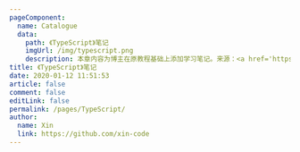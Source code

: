 ```yaml
---
pageComponent: 
  name: Catalogue
  data: 
    path: 《TypeScript》笔记
    imgUrl: /img/typescript.png
    description: 本章内容为博主在原教程基础上添加学习笔记。来源：<a href='https://wangdoc.com/typescript/' target='_blank'>TypeScript 教程</a>
title: 《TypeScript》笔记
date: 2020-01-12 11:51:53
article: false
comment: false
editLink: false
permalink: /pages/TypeScript/
author: 
  name: Xin
  link: https://github.com/xin-code
---
```


<br />